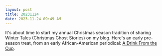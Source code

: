 ```yaml
---
layout: post
title: 20231124
date: 2023-11-24 09:49 AM
---
```

It's about time to start my annual Christmas season tradition of sharing Winter Tales (Christmas Ghost Stories) on my blog. Here's an early pre-season treat, from an early African-American periodical: [A Drink From the Cup](https://multoghost.wordpress.com/2023/11/24/a-drink-from-the-cup-a-pre-winter-tale-treat/).